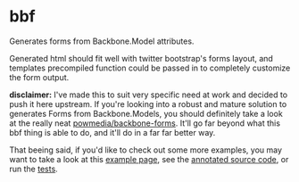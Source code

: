 
# bbf

Generates forms from Backbone.Model attributes.

Generated html should fit well with twitter bootstrap's forms layout, and templates
precompiled function could be passed in to completely customize the form
output.

**disclaimer:** I've made this to suit very specific need at work and
decided to push it here upstream. If you're looking into a robust and
mature solution to generates Forms from Backbone.Models, you should
definitely take a look at the really neat
[powmedia/backbone-forms](https://github.com/powmedia/backbone-forms).
It'll go far beyond what this bbf thing is able to do, and it'll do in a
far far better way.

That beeing said, if you'd like to check out some more examples, you may
want to take a look at this [example
page](http://mklabs.github.com/bbf/examples/), see the [annotated source
code](http://mklabs.github.com/bbf/docs/bbf.html), or run
the [tests](http://mklabs.github.com/bbf/tests/).
